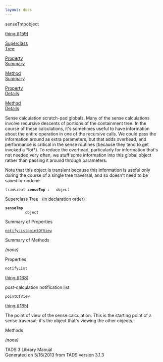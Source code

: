```yaml
---
layout: docs
---
```

<span class="title">senseTmp</span><span class="type">object</span>

[thing.t](../file/thing.t.html)\[[159](../source/thing.t.html#159)\]

[Superclass  
Tree](#_SuperClassTree_)

[Property  
Summary](#_PropSummary_)

[Method  
Summary](#_MethodSummary_)

[Property  
Details](#_Properties_)

[Method  
Details](#_Methods_)

<div class="fdesc">

Sense calculation scratch-pad globals. Many of the sense calculations
involve recursive descents of portions of the containment tree. In the
course of these calculations, it's sometimes useful to have information
about the entire operation in one of the recursive calls. We could pass
the information around as extra parameters, but that adds overhead, and
performance is critical in the sense routines (because they tend to get
invoked a \*lot\*). To reduce the overhead, particularly for information
that's not needed very often, we stuff some information into this global
object rather than passing it around through parameters.

Note that this object is transient because this information is useful
only during the course of a single tree traversal, and so doesn't need
to be saved or undone.

`transient `**`senseTmp`**` :   object`

</div>

<span id="_SuperClassTree_"></span>

<div class="mjhd">

<span class="hdln">Superclass Tree</span>   (in declaration order)

</div>

**`senseTmp`**  
`         object`  
<span id="_PropSummary_"></span>

<div class="mjhd">

<span class="hdln">Summary of Properties</span>  

</div>

[`notifyList`](#notifyList)[`pointOfView`](#pointOfView)

<span id="_MethodSummary_"></span>

<div class="mjhd">

<span class="hdln">Summary of Methods</span>  

</div>



*(none)* <span id="_Properties_"></span>

<div class="mjhd">

<span class="hdln">Properties</span>  

</div>

<span id="notifyList"></span>

`notifyList`

[thing.t](../file/thing.t.html)\[[168](../source/thing.t.html#168)\]

<div class="desc">

post-calculation notification list

</div>

<span id="pointOfView"></span>

`pointOfView`

[thing.t](../file/thing.t.html)\[[165](../source/thing.t.html#165)\]

<div class="desc">

The point of view of the sense calculation. This is the starting point
of a sense traversal; it's the object that's viewing the other objects.

</div>

<span id="_Methods_"></span>

<div class="mjhd">

<span class="hdln">Methods</span>  

</div>

*(none)*

<div class="ftr">

TADS 3 Library Manual  
Generated on 5/16/2013 from TADS version 3.1.3

</div>
